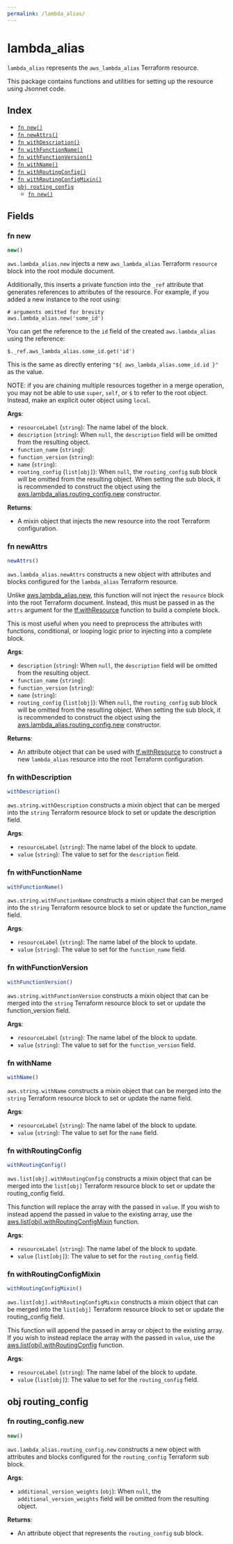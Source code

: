 ```yaml
---
permalink: /lambda_alias/
---
```


# lambda_alias

`lambda_alias` represents the `aws_lambda_alias` Terraform resource.



This package contains functions and utilities for setting up the resource using Jsonnet code.


## Index

* [`fn new()`](#fn-new)
* [`fn newAttrs()`](#fn-newattrs)
* [`fn withDescription()`](#fn-withdescription)
* [`fn withFunctionName()`](#fn-withfunctionname)
* [`fn withFunctionVersion()`](#fn-withfunctionversion)
* [`fn withName()`](#fn-withname)
* [`fn withRoutingConfig()`](#fn-withroutingconfig)
* [`fn withRoutingConfigMixin()`](#fn-withroutingconfigmixin)
* [`obj routing_config`](#obj-routing_config)
  * [`fn new()`](#fn-routing_confignew)

## Fields

### fn new

```ts
new()
```


`aws.lambda_alias.new` injects a new `aws_lambda_alias` Terraform `resource`
block into the root module document.

Additionally, this inserts a private function into the `_ref` attribute that generates references to attributes of the
resource. For example, if you added a new instance to the root using:

    # arguments omitted for brevity
    aws.lambda_alias.new('some_id')

You can get the reference to the `id` field of the created `aws.lambda_alias` using the reference:

    $._ref.aws_lambda_alias.some_id.get('id')

This is the same as directly entering `"${ aws_lambda_alias.some_id.id }"` as the value.

NOTE: if you are chaining multiple resources together in a merge operation, you may not be able to use `super`, `self`,
or `$` to refer to the root object. Instead, make an explicit outer object using `local`.

**Args**:
  - `resourceLabel` (`string`): The name label of the block.
  - `description` (`string`):  When `null`, the `description` field will be omitted from the resulting object.
  - `function_name` (`string`): 
  - `function_version` (`string`): 
  - `name` (`string`): 
  - `routing_config` (`list[obj]`):  When `null`, the `routing_config` sub block will be omitted from the resulting object. When setting the sub block, it is recommended to construct the object using the [aws.lambda_alias.routing_config.new](#fn-lambda_aliasrouting_confignew) constructor.

**Returns**:
- A mixin object that injects the new resource into the root Terraform configuration.


### fn newAttrs

```ts
newAttrs()
```


`aws.lambda_alias.newAttrs` constructs a new object with attributes and blocks configured for the `lambda_alias`
Terraform resource.

Unlike [aws.lambda_alias.new](#fn-lambda_aliasnew), this function will not inject the `resource`
block into the root Terraform document. Instead, this must be passed in as the `attrs` argument for the
[tf.withResource](https://github.com/tf-libsonnet/core/tree/main/docs#fn-withresource) function to build a complete block.

This is most useful when you need to preprocess the attributes with functions, conditional, or looping logic prior to
injecting into a complete block.

**Args**:
  - `description` (`string`):  When `null`, the `description` field will be omitted from the resulting object.
  - `function_name` (`string`): 
  - `function_version` (`string`): 
  - `name` (`string`): 
  - `routing_config` (`list[obj]`):  When `null`, the `routing_config` sub block will be omitted from the resulting object. When setting the sub block, it is recommended to construct the object using the [aws.lambda_alias.routing_config.new](#fn-lambda_aliasrouting_confignew) constructor.

**Returns**:
  - An attribute object that can be used with [tf.withResource](https://github.com/tf-libsonnet/core/tree/main/docs#fn-withresource) to construct a new `lambda_alias` resource into the root Terraform configuration.


### fn withDescription

```ts
withDescription()
```

`aws.string.withDescription` constructs a mixin object that can be merged into the `string`
Terraform resource block to set or update the description field.



**Args**:
  - `resourceLabel` (`string`): The name label of the block to update.
  - `value` (`string`): The value to set for the `description` field.


### fn withFunctionName

```ts
withFunctionName()
```

`aws.string.withFunctionName` constructs a mixin object that can be merged into the `string`
Terraform resource block to set or update the function_name field.



**Args**:
  - `resourceLabel` (`string`): The name label of the block to update.
  - `value` (`string`): The value to set for the `function_name` field.


### fn withFunctionVersion

```ts
withFunctionVersion()
```

`aws.string.withFunctionVersion` constructs a mixin object that can be merged into the `string`
Terraform resource block to set or update the function_version field.



**Args**:
  - `resourceLabel` (`string`): The name label of the block to update.
  - `value` (`string`): The value to set for the `function_version` field.


### fn withName

```ts
withName()
```

`aws.string.withName` constructs a mixin object that can be merged into the `string`
Terraform resource block to set or update the name field.



**Args**:
  - `resourceLabel` (`string`): The name label of the block to update.
  - `value` (`string`): The value to set for the `name` field.


### fn withRoutingConfig

```ts
withRoutingConfig()
```

`aws.list[obj].withRoutingConfig` constructs a mixin object that can be merged into the `list[obj]`
Terraform resource block to set or update the routing_config field.

This function will replace the array with the passed in `value`. If you wish to instead append the
passed in value to the existing array, use the [aws.list[obj].withRoutingConfigMixin](TODO) function.


**Args**:
  - `resourceLabel` (`string`): The name label of the block to update.
  - `value` (`list[obj]`): The value to set for the `routing_config` field.


### fn withRoutingConfigMixin

```ts
withRoutingConfigMixin()
```

`aws.list[obj].withRoutingConfigMixin` constructs a mixin object that can be merged into the `list[obj]`
Terraform resource block to set or update the routing_config field.

This function will append the passed in array or object to the existing array. If you wish
to instead replace the array with the passed in `value`, use the [aws.list[obj].withRoutingConfig](TODO)
function.


**Args**:
  - `resourceLabel` (`string`): The name label of the block to update.
  - `value` (`list[obj]`): The value to set for the `routing_config` field.


## obj routing_config



### fn routing_config.new

```ts
new()
```


`aws.lambda_alias.routing_config.new` constructs a new object with attributes and blocks configured for the `routing_config`
Terraform sub block.



**Args**:
  - `additional_version_weights` (`obj`):  When `null`, the `additional_version_weights` field will be omitted from the resulting object.

**Returns**:
  - An attribute object that represents the `routing_config` sub block.
